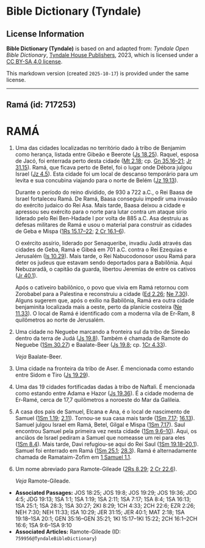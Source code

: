 # Bible Dictionary (Tyndale)

## License Information

**Bible Dictionary (Tyndale)** is based on and adapted from: _Tyndale Open Bible Dictionary_, [Tyndale House Publishers](https://tyndaleopenresources.com/), 2023, which is licensed under a [CC BY-SA 4.0 license](https://creativecommons.org/licenses/by-sa/4.0/legalcode.en).

This markdown version (created `2025-10-17`) is provided under the same license.



--------------------------------

## Ramá (id: 717253)

RAMÁ
====

1. Uma das cidades localizadas no território dado à tribo de Benjamim como herança, listada entre Gibeão e Beerote ([Js 18\.25](https://ref.ly/Josh18:25)). Raquel, esposa de Jacó, foi enterrada perto desta cidade ([Mt 2\.18](https://ref.ly/Matt2:18); cp. [Gn 35\.16–21](https://ref.ly/Gen35:16-Gen35:21); [Jr 31\.15](https://ref.ly/Jer31:15)). Ramá, que ficava perto de Betel, foi o lugar onde Débora julgou Israel ([Jz 4\.5](https://ref.ly/Judg4:5)). Esta cidade foi um local de descanso temporário para um levita e sua concubina viajando para o norte de Belém ([Jz 19\.13](https://ref.ly/Judg19:13)).

    Durante o período do reino dividido, de 930 a 722 a.C., o Rei Baasa de Israel fortaleceu Ramá. De Ramá, Baasa conseguiu impedir uma invasão do exército judaico do Rei Asa. Mais tarde, Baasa deixou a cidade e apressou seu exército para o norte para lutar contra um ataque sírio liderado pelo Rei Ben\-Hadade I por volta de 885 a.C. Asa destruiu as defesas militares de Ramá e usou o material para construir as cidades de Geba e Mispa ([1Rs 15\.17–22](https://ref.ly/1Kgs15:17-1Kgs15:22); [2 Cr 16\.1–6](https://ref.ly/2Chr16:1-2Chr16:6)).

    O exército assírio, liderado por Senaqueribe, invadiu Judá através das cidades de Geba, Ramá e Gibeá em 701 a.C. contra o Rei Ezequias e Jerusalém ([Is 10\.29](https://ref.ly/Isa10:29)). Mais tarde, o Rei Nabucodonosor usou Ramá para deter os judeus que estavam sendo deportados para a Babilônia. Aqui Nebuzaradã, o capitão da guarda, libertou Jeremias de entre os cativos ([Jr 40\.1](https://ref.ly/Jer40:1)).

    Após o cativeiro babilônico, o povo que vivia em Ramá retornou com Zorobabel para a Palestina e reconstruiu a cidade ([Ed 2\.26](https://ref.ly/Ezra2:26); [Ne 7\.30](https://ref.ly/Neh7:30)). Alguns sugerem que, após o exílio na Babilônia, Ramá era outra cidade benjaminita localizada mais a oeste, perto da planície costeira ([Ne 11\.33](https://ref.ly/Neh11:33)). O local de Ramá é identificado com a moderna vila de Er\-Ram, 8 quilômetros ao norte de Jerusalém.

2. Uma cidade no Neguebe marcando a fronteira sul da tribo de Simeão dentro da terra de Judá ([Js 19\.8](https://ref.ly/Josh19:8)). Também é chamada de Ramote do Neguebe ([1Sm 30\.27](https://ref.ly/1Sam30:27)) e Baalate\-Beer ([Js 19\.8](https://ref.ly/Josh19:8); cp. [1Cr 4\.33](https://ref.ly/1Chr4:33)).

    *Veja* Baalate\-Beer.

3. Uma cidade na fronteira da tribo de Aser. É mencionada como estando entre Sidom e Tiro ([Js 19\.29](https://ref.ly/Josh19:29)).
4. Uma das 19 cidades fortificadas dadas à tribo de Naftali. É mencionada como estando entre Adama e Hazor ([Js 19\.36](https://ref.ly/Josh19:36)). É a cidade moderna de Er\-Ramé, cerca de 17,7 quilômetros a noroeste do Mar da Galileia.
5. A casa dos pais de Samuel, Elcana e Ana, é o local de nascimento de Samuel ([1Sm 1\.19](https://ref.ly/1Sam1:19); [2\.11](https://ref.ly/1Sam2:11)). Tornou\-se sua casa mais tarde ([1Sm 7\.17](https://ref.ly/1Sam7:17); [16\.13](https://ref.ly/1Sam16:13)). Samuel julgou Israel em Ramá, Betel, Gilgal e Mispa ([1Sm 7\.17](https://ref.ly/1Sam7:17)). Saul encontrou Samuel pela primeira vez nesta cidade ([1Sm 9\.6–10](https://ref.ly/1Sam9:6-1Sam9:10)). Aqui, os anciãos de Israel pediram a Samuel que nomeasse um rei para eles ([1Sm 8\.4](https://ref.ly/1Sam8:4)). Mais tarde, Davi refugiou\-se aqui do Rei Saul ([1Sm 19\.18–20\.1](https://ref.ly/1Sam19:18-1Sam20:1)). Samuel foi enterrado em Ramá ([1Sm 25\.1](https://ref.ly/1Sam25:1); [28\.3](https://ref.ly/1Sam28:3)). Ramá é alternadamente chamada de Ramataim\-Zofim em [1 Samuel 1\.1](https://ref.ly/1Sam1:1).
6. Um nome abreviado para Ramote\-Gileade ([2Rs 8\.29](https://ref.ly/2Kgs8:29); [2 Cr 22\.6](https://ref.ly/2Chr22:6)).

    *Veja* Ramote\-Gileade.

* **Associated Passages:** JOS 18:25; JOS 19:8; JOS 19:29; JOS 19:36; JDG 4:5; JDG 19:13; 1SA 1:1; 1SA 1:19; 1SA 2:11; 1SA 7:17; 1SA 8:4; 1SA 16:13; 1SA 25:1; 1SA 28:3; 1SA 30:27; 2KI 8:29; 1CH 4:33; 2CH 22:6; EZR 2:26; NEH 7:30; NEH 11:33; ISA 10:29; JER 31:15; JER 40:1; MAT 2:18; 1SA 19:18–1SA 20:1; GEN 35:16–GEN 35:21; 1KI 15:17–1KI 15:22; 2CH 16:1–2CH 16:6; 1SA 9:6–1SA 9:10
* **Associated Articles:** Ramote-Gileade (ID: `759956@TyndaleBibleDictionary`)

